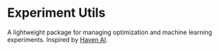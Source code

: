 # Experiment Utils 

A lightweight package for managing optimization and machine learning experiments. Inspired by [Haven AI](https://github.com/haven-ai/haven-ai).
